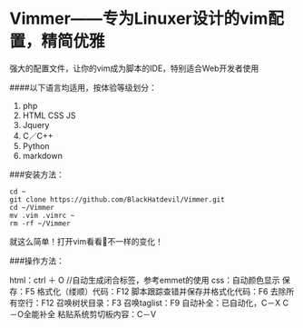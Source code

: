 # Vimmer——专为Linuxer设计的vim配置，精简优雅
强大的配置文件，让你的vim成为脚本的IDE，特别适合Web开发者使用

####以下语言均适用，按体验等级划分：
1. php
2. HTML CSS JS
3. Jquery
4. C／C++
5. Python
6. markdown

###安装方法：
```
cd ~
git clone https://github.com/BlackHatdevil/Vimmer.git
cd ~/Vimmer
mv .vim .vimrc ~
rm -rf ~/Vimmer
```
就这么简单！打开vim看看👀不一样的变化！

###操作方法：

html：ctrl ＋ O //自动生成闭合标签，参考emmet的使用
css：自动颜色显示
保存：F5
格式化（缕顺）代码：F12
脚本跟踪查错并保存并格式化代码：F6
去除所有空行：F12
召唤树状目录：F3
召唤taglist：F9
自动补全：已自动化，C－X C－O全能补全
粘贴系统剪切板内容：C－V
